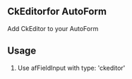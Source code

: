 ## CkEditorfor AutoForm
Add CkEditor to your AutoForm

## Usage 
1. Use afFieldInput with type: 'ckeditor'
